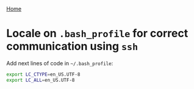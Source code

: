 [Home](/)

# Locale on `.bash_profile` for correct communication using `ssh`

Add next lines of code in `~/.bash_profile`:

```bash
export LC_CTYPE=en_US.UTF-8
export LC_ALL=en_US.UTF-8
```
